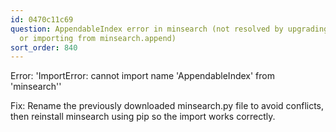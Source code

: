 ```yaml
---
id: 0470c11c69
question: AppendableIndex error in minsearch (not resolved by upgrading minsearch
  or importing from minsearch.append)
sort_order: 840
---
```


Error: 'ImportError: cannot import name 'AppendableIndex' from 'minsearch''

Fix:  Rename the previously downloaded minsearch.py file to avoid conflicts, then reinstall minsearch using pip so the import works correctly.

